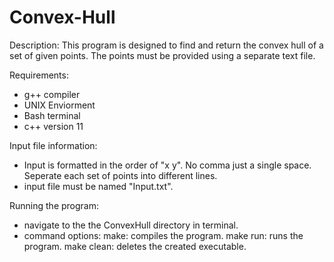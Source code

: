# Convex-Hull

Description:
  This program is designed to find and return the convex hull of a set of given points. The points must be provided using a separate text file. 

Requirements: 
  - g++ compiler 
  - UNIX Enviorment
  - Bash terminal
  - c++ version 11

Input file information: 
  - Input is formatted in the order of "x y". No comma just a single space. Seperate each set of points into different lines.
  - input file must be named "Input.txt".
  
Running the program: 
  - navigate to the the ConvexHull directory in terminal.  
  - command options:
      make: compiles the program.
      make run: runs the program.
      make clean: deletes the created executable.
      
